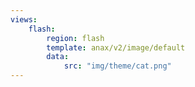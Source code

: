 ```yaml
---
views:
    flash:
        region: flash
        template: anax/v2/image/default
        data:
            src: "img/theme/cat.png"
---
```

